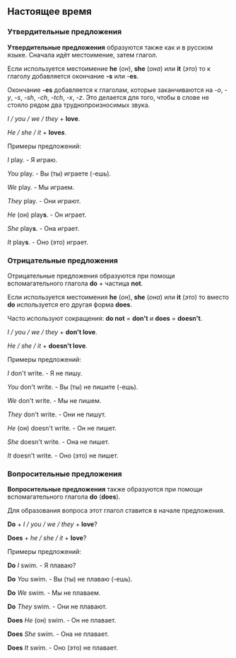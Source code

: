 ## Настоящее время

### Утвердительные предложения

**Утвердительные предложения** образуются также как и в русском языке. Сначала идёт местоимение, затем глагол.

Если используется местоимение **he** (*он*), **she** (*она*) или **it** (*это*) то к глаголу добавляется окончание **-s** или -**es**.

Окончание **-es** добавляется к глаголам, которые заканчиваются на *-o*, *-y*, *-s*, *-sh*, *-ch*, *-tch*, *-x*, *-z*. Это делается для того, чтобы в слове не стояло рядом два труднопроизносимых звука.

*I / you / we / they* + **love**.

*He / she / it* + **love*s***.

Примеры предложений:

*I* play. - Я играю.

*You* play. - Вы (ты) играете (-ешь).

*We* play. - Мы играем.

*They* play. - Они играют.

*He* (он) play**s**. - Он играет.

*She* play**s**. - Она играет.

*It* play**s**. - Оно (это) играет.

### Отрицательные предложения

Отрицательные предложения образуются при помощи вспомагательного глагола **do** + частица **not**.

Если используется местоимения **he** (*он*), **she** (*она*) или **it** (*это*) то вместо **do** используется его другая форма **does**.

Часто используют сокращения: **do not** = **don't** и **does** = **doesn't**.

*I / you / we / they* + **don't love**.

*He / she / it* + **doesn't love**.

Примеры предложений:

*I* don't write. - Я не пишу.

*You* don't write. - Вы (ты) не пишите (-ешь).

*We* don't write. - Мы не пишем.

*They* don't write. - Они не пишут.

*He* (он) doesn't write. - Он не пишет.

*She* doesn't write. - Она не пишет.

*It* doesn't write. - Оно (это) не пишет.

### Вопросительные предложения

**Вопросительные предложения** также образуются при помощи вспомагательного глагола **do** (**does**).

Для образования вопроса этот глагол ставится в начале предложения.

**Do** + *I / you / we / they* + **love**?

**Does** + *he / she / it* + **love**?

Примеры предложений:

**Do** *I* swim. - Я плаваю?

**Do** *You* swim. - Вы (ты) не плаваю (-ешь).

**Do** *We* swim. - Мы не плаваем.

**Do** *They* swim. - Они не плавают.

**Does** *He* (он) swim. - Он не плавает.

**Does** *She* swim. - Она не плавает.

**Does** *It* swim. - Оно (это) не плавает.
